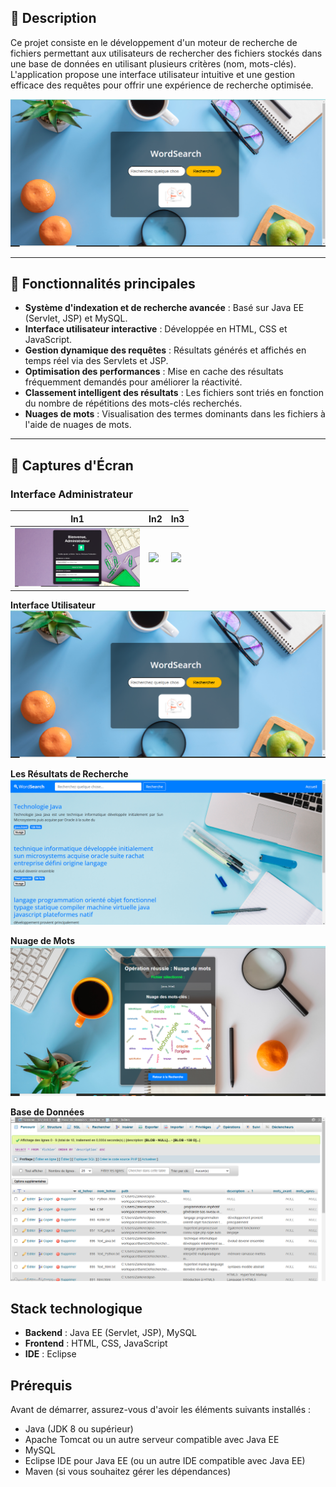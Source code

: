 ## 📌 Description

Ce projet consiste en le développement d'un moteur de recherche de fichiers permettant aux utilisateurs de rechercher des fichiers stockés dans une base de données en utilisant plusieurs critères (nom, mots-clés). L'application propose une interface utilisateur intuitive et une gestion efficace des requêtes pour offrir une expérience de recherche optimisée.

![Aperçu du projet](images/user_interface.PNG)

---

##  🎯 Fonctionnalités principales

- **Système d'indexation et de recherche avancée** : Basé sur Java EE (Servlet, JSP) et MySQL.
- **Interface utilisateur interactive** : Développée en HTML, CSS et JavaScript.
- **Gestion dynamique des requêtes** : Résultats générés et affichés en temps réel via des Servlets et JSP.
- **Optimisation des performances** : Mise en cache des résultats fréquemment demandés pour améliorer la réactivité.
- **Classement intelligent des résultats** : Les fichiers sont triés en fonction du nombre de répétitions des mots-clés recherchés.
- **Nuages de mots** : Visualisation des termes dominants dans les fichiers à l'aide de nuages de mots.
  
---

## 📲 Captures d'Écran

###  Interface Administrateur 

| In1 | In2 | In3 |
|---------|----------------------|----------------------|
<img src="images/admin_interface.PNG" width="200"> | <img src="images/" width="150"> | <img src="images/" width="150">

**Interface Utilisateur**
![Interface utilisateur](images/user_interface.PNG)

**Les Résultats de Recherche**
![Les résultats](images/search_results.PNG)

**Nuage de Mots**
![Nuage de mots](images/word_cloud.PNG)

**Base de Données**
![Base de données](images/database_schema.PNG)


## Stack technologique

- **Backend** : Java EE (Servlet, JSP), MySQL
- **Frontend** : HTML, CSS, JavaScript
- **IDE** : Eclipse

## Prérequis

Avant de démarrer, assurez-vous d'avoir les éléments suivants installés :
- Java (JDK 8 ou supérieur)
- Apache Tomcat ou un autre serveur compatible avec Java EE
- MySQL
- Eclipse IDE pour Java EE (ou un autre IDE compatible avec Java EE)
- Maven (si vous souhaitez gérer les dépendances)
